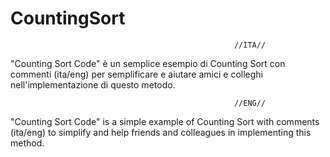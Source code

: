 # CountingSort

                                                      //ITA//
"Counting Sort Code" è un semplice esempio di Counting Sort con commenti (ita/eng) per semplificare e aiutare amici e colleghi nell'implementazione di questo metodo.

                                                      //ENG//

"Counting Sort Code" is a simple example of Counting Sort with comments (ita/eng) to simplify and help friends and colleagues in implementing this method.
